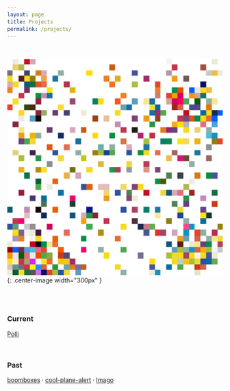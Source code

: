 ```yaml
---
layout: page
title: Projects
permalink: /projects/
---
```


<br>

![4243](/assets/img/combinatorics/fullsize/Field.1.png){: .center-image width="300px" }

<br>
<br>

### Current


<!-- [Polli](/projects/polli) -->
[Polli](https://polli.ai)



<br>

### Past


[boomboxes](/projects/boomboxes) · [cool-plane-alert](/projects/cool-plane-alert) · [Imago](/projects/imago)

<br>
<br>